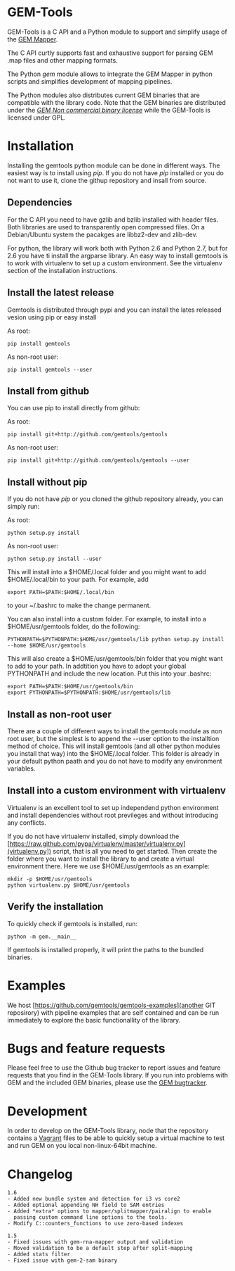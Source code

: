 GEM-Tools
===================
GEM-Tools is a C API and a Python module to support and simplify usage of the
[GEM Mapper](http://algorithms.cnag.cat/wiki/The_GEM_library).

The C API curtly supports fast and exhaustive support for parsing GEM .map
files and other mapping formats.

The Python *gem* module allows to integrate the GEM Mapper in python scripts
and simplifies development of mapping pipelines.

The Python modules also distributes current GEM binaries that are compatible
with the library code. Note that the GEM binaries are distributed under the
[*GEM Non commercial binary license*](http://algorithms.cnag.cat/wiki/GEM:Non_commercial_binary_license)
while the GEM-Tools is licensed under GPL.

Installation
==================
Installing the gemtools python module can be done in different ways. The easiest
way is to install using *pip*. If you do not have *pip* installed or you
do not want to use it, clone the githup repository and insall from source.

Dependencies
----------------------------

For the C API you need to have gzlib and bzlib installed with header files.
Both libraries are used to transparently open compressed files. On a Debian/Ubuntu
system the pacakges are libbz2-dev and zlib-dev.

For python, the library will work both with Python 2.6 and Python 2.7, but for
2.6 you have ti install the argparse library. An easy way to install gemtools
is to work with virtualenv to set up a custom environment. See the virtualenv
section of the installation instructions. 

Install the latest release
----------------------------
Gemtools is distributed through pypi and you can install the lates released
vesion using pip or easy install

As root:

    pip install gemtools

As non-root user:
    
    pip install gemtools --user

Install from github
---------------------------
You can use pip to install directly from github:

As root:
    
    pip install git+http://github.com/gemtools/gemtools

As non-root user:
    
    pip install git+http://github.com/gemtools/gemtools --user

Install without pip
-------------------
If you do not have *pip* or you cloned the github repository already,
you can simply run:

As root:
    
    python setup.py install

As non-root user:
    
    python setup.py install --user
    
This will install into a $HOME/.local folder and you might want to add
$HOME/.local/bin to your path. For example, add

    export PATH=$PATH:$HOME/.local/bin

to your ~/.bashrc to make the change permanent.

You can also install into a custom folder. For example, to install into a
$HOME/usr/gemtools folder, do the following:

    PYTHONPATH=$PYTHONPATH:$HOME/usr/gemtools/lib python setup.py install --home $HOME/usr/gemtools    

This will also create a $HOME/usr/gemtools/bin folder that you might want to
add to your path. In addtition you have to adopt your global PYTHONPATH and
include the new location. Put this into your .bashrc:

    export PATH=$PATH:$HOME/usr/gemtools/bin
    export PYTHONPATH=$PYTHONPATH:$HOME/usr/gemtools/lib

Install as non-root user
--------------------------
There are a couple of different ways to install the gemtools module as non
root user, but the simplest is to append the --user option to the installtion
method of choice. This will install gemtools (and all other python modules you
install that way) into the $HOME/.local folder. This folder is already in your
default python paath and you do not have to modify any environment variables.

Install into a custom environment with virtualenv
-------------------------------------------------
Virtualenv is an excellent tool to set up independend python environment and
install dependencies without root previleges and without introducing any
conflicts.

If you do not have virtualenv installed, simply download the
[https://raw.github.com/pypa/virtualenv/master/virtualenv.py](virtualenv.py])
script, that is all you need to get started. Then create the folder where you
want to install the library to and create a virtual environment there. Here we
use $HOME/usr/gemtools as an example:

    mkdir -p $HOME/usr/gemtools
    python virtualenv.py $HOME/usr/gemtools

Verify the installation
-------------------------
To quickly check if gemtools is installed, run:
    
    python -m gem.__main__

If gemtools is installed properly, it will print the paths to the bundled binaries.

Examples
======================
We host [https://github.com/gemtools/gemtools-examples](another GIT reposirory) with 
pipeline examples that are self contained and can be run immediately to explore
the basic functionallity of the library. 

Bugs and feature requests
=====================
Please feel free to use the Github bug tracker to report issues and feature
requests that you find in the GEM-Tools library. If you run into problems with
GEM and the included GEM binaries, please use the [GEM
bugtracker](http://algorithms.cnag.cat/mantis).

Development
=====================
In order to develop on the GEM-Tools library, node that the repository contains
a [Vagrant](http://vagrantup.com/) files to be able to quickly setup a virtual 
machine to test and run GEM on you local non-linux-64bit machine.

Changelog
=====================

    1.6
    - Added new bundle system and detection for i3 vs core2
    - Added optional appending NH field to SAM entries
    - Added *extra* options to mapper/splitmapper/pairalign to enable 
      passing custom command line options to the tools.
    - Modify C::counters_functions to use zero-based indexes

    1.5
    - Fixed issues with gem-rna-mapper output and validation
    - Moved validation to be a default step after split-mapping
    - Added stats filter
    - Fixed issue with gem-2-sam binary

